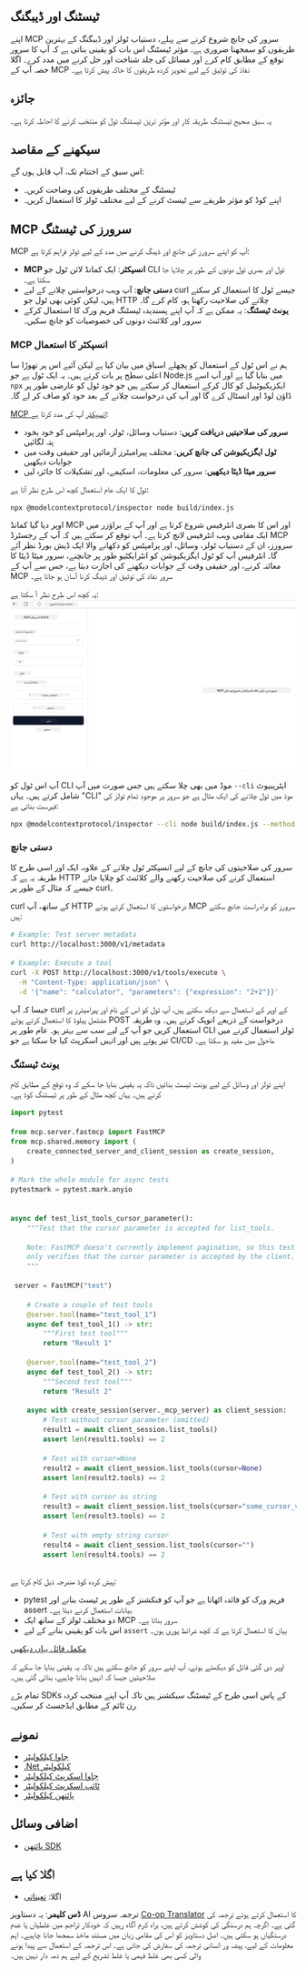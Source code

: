 <!--
CO_OP_TRANSLATOR_METADATA:
{
  "original_hash": "717f34718a773f6cf52d8445e40a96bf",
  "translation_date": "2025-05-17T12:40:04+00:00",
  "source_file": "03-GettingStarted/07-testing/README.md",
  "language_code": "ur"
}
-->
## ٹیسٹنگ اور ڈیبگنگ

اپنے MCP سرور کی جانچ شروع کرنے سے پہلے، دستیاب ٹولز اور ڈیبگنگ کے بہترین طریقوں کو سمجھنا ضروری ہے۔ مؤثر ٹیسٹنگ اس بات کو یقینی بناتی ہے کہ آپ کا سرور توقع کے مطابق کام کرے اور مسائل کی جلد شناخت اور حل کرنے میں مدد کرے۔ اگلا حصہ آپ کے MCP نفاذ کی توثیق کے لیے تجویز کردہ طریقوں کا خاکہ پیش کرتا ہے۔

## جائزہ

یہ سبق صحیح ٹیسٹنگ طریقہ کار اور مؤثر ترین ٹیسٹنگ ٹول کو منتخب کرنے کا احاطہ کرتا ہے۔

## سیکھنے کے مقاصد

اس سبق کے اختتام تک، آپ قابل ہوں گے:

- ٹیسٹنگ کے مختلف طریقوں کی وضاحت کریں۔
- اپنے کوڈ کو مؤثر طریقے سے ٹیسٹ کرنے کے لیے مختلف ٹولز کا استعمال کریں۔

## MCP سرورز کی ٹیسٹنگ

MCP آپ کو اپنے سرورز کی جانچ اور ڈیبگ کرنے میں مدد کے لیے ٹولز فراہم کرتا ہے:

- **MCP انسپکٹر**: ایک کمانڈ لائن ٹول جو CLI ٹول اور بصری ٹول دونوں کے طور پر چلایا جا سکتا ہے۔
- **دستی جانچ**: آپ ویب درخواستیں چلانے کے لیے curl جیسے ٹول کا استعمال کر سکتے ہیں، لیکن کوئی بھی ٹول جو HTTP چلانے کی صلاحیت رکھتا ہو، کام کرے گا۔
- **یونٹ ٹیسٹنگ**: یہ ممکن ہے کہ آپ اپنے پسندیدہ ٹیسٹنگ فریم ورک کا استعمال کرکے سرور اور کلائنٹ دونوں کی خصوصیات کو جانچ سکیں۔

### MCP انسپکٹر کا استعمال

ہم نے اس ٹول کے استعمال کو پچھلے اسباق میں بیان کیا ہے لیکن آئیے اس پر تھوڑا سا اعلی سطح پر بات کرتے ہیں۔ یہ ایک ٹول ہے جو Node.js میں بنایا گیا ہے اور آپ اسے `npx` ایکزیکیوٹیبل کو کال کرکے استعمال کر سکتے ہیں جو خود ٹول کو عارضی طور پر ڈاؤن لوڈ اور انسٹال کرے گا اور آپ کی درخواست چلانے کے بعد خود کو صاف کر لے گا۔

[MCP انسپکٹر](https://github.com/modelcontextprotocol/inspector) آپ کی مدد کرتا ہے:

- **سرور کی صلاحیتیں دریافت کریں**: دستیاب وسائل، ٹولز، اور پرامپٹس کو خود بخود پتہ لگائیں
- **ٹول ایگزیکیوشن کی جانچ کریں**: مختلف پیرامیٹرز آزمائیں اور حقیقی وقت میں جوابات دیکھیں
- **سرور میٹا ڈیٹا دیکھیں**: سرور کی معلومات، اسکیمے، اور تشکیلات کا جائزہ لیں

ٹول کا ایک عام استعمال کچھ اس طرح نظر آتا ہے:

```bash
npx @modelcontextprotocol/inspector node build/index.js
```

اوپر دیا گیا کمانڈ MCP اور اس کا بصری انٹرفیس شروع کرتا ہے اور آپ کے براؤزر میں ایک مقامی ویب انٹرفیس لانچ کرتا ہے۔ آپ توقع کر سکتے ہیں کہ آپ کے رجسٹرڈ MCP سرورز، ان کے دستیاب ٹولز، وسائل، اور پرامپٹس کو دکھانے والا ایک ڈیش بورڈ نظر آئے گا۔ انٹرفیس آپ کو ٹول ایگزیکیوشن کو انٹرایکٹیو طور پر جانچنے، سرور میٹا ڈیٹا کا معائنہ کرنے، اور حقیقی وقت کے جوابات دیکھنے کی اجازت دیتا ہے، جس سے آپ کے MCP سرور نفاذ کی توثیق اور ڈیبگ کرنا آسان ہو جاتا ہے۔

یہ کچھ اس طرح نظر آ سکتا ہے: ![انسپکٹر](../../../../translated_images/connect.e0d648e6ecb359d05b60bba83261a6e6e73feb05290c47543a9994ca02e78886.ur.png)

آپ اس ٹول کو CLI موڈ میں بھی چلا سکتے ہیں جس صورت میں آپ `--cli` ایٹریبیوٹ شامل کرتے ہیں۔ یہاں "CLI" موڈ میں ٹول چلانے کی ایک مثال ہے جو سرور پر موجود تمام ٹولز کی فہرست بناتی ہے:

```sh
npx @modelcontextprotocol/inspector --cli node build/index.js --method tools/list
```

### دستی جانچ

سرور کی صلاحیتوں کی جانچ کے لیے انسپکٹر ٹول چلانے کے علاوہ، ایک اور اسی طرح کا طریقہ یہ ہے کہ HTTP استعمال کرنے کی صلاحیت رکھنے والے کلائنٹ کو چلایا جائے جیسے کہ مثال کے طور پر curl۔

curl کے ساتھ، آپ HTTP درخواستوں کا استعمال کرتے ہوئے MCP سرورز کو براہ راست جانچ سکتے ہیں:

```bash
# Example: Test server metadata
curl http://localhost:3000/v1/metadata

# Example: Execute a tool
curl -X POST http://localhost:3000/v1/tools/execute \
  -H "Content-Type: application/json" \
  -d '{"name": "calculator", "parameters": {"expression": "2+2"}}'
```

جیسا کہ آپ curl کے اوپر کے استعمال سے دیکھ سکتے ہیں، آپ ٹول کو اس کے نام اور پیرامیٹرز پر مشتمل پیلوڈ کا استعمال کرتے ہوئے POST درخواست کے ذریعے انویک کرتے ہیں۔ وہ طریقہ استعمال کریں جو آپ کے لیے سب سے بہتر ہو۔ عام طور پر CLI ٹولز استعمال کرنے میں تیز ہوتے ہیں اور انہیں اسکرپٹ کیا جا سکتا ہے جو CI/CD ماحول میں مفید ہو سکتا ہے۔

### یونٹ ٹیسٹنگ

اپنے ٹولز اور وسائل کے لیے یونٹ ٹیسٹ بنائیں تاکہ یہ یقینی بنایا جا سکے کہ وہ توقع کے مطابق کام کرتے ہیں۔ یہاں کچھ مثال کے طور پر ٹیسٹنگ کوڈ ہے۔

```python
import pytest

from mcp.server.fastmcp import FastMCP
from mcp.shared.memory import (
    create_connected_server_and_client_session as create_session,
)

# Mark the whole module for async tests
pytestmark = pytest.mark.anyio


async def test_list_tools_cursor_parameter():
    """Test that the cursor parameter is accepted for list_tools.

    Note: FastMCP doesn't currently implement pagination, so this test
    only verifies that the cursor parameter is accepted by the client.
    """

 server = FastMCP("test")

    # Create a couple of test tools
    @server.tool(name="test_tool_1")
    async def test_tool_1() -> str:
        """First test tool"""
        return "Result 1"

    @server.tool(name="test_tool_2")
    async def test_tool_2() -> str:
        """Second test tool"""
        return "Result 2"

    async with create_session(server._mcp_server) as client_session:
        # Test without cursor parameter (omitted)
        result1 = await client_session.list_tools()
        assert len(result1.tools) == 2

        # Test with cursor=None
        result2 = await client_session.list_tools(cursor=None)
        assert len(result2.tools) == 2

        # Test with cursor as string
        result3 = await client_session.list_tools(cursor="some_cursor_value")
        assert len(result3.tools) == 2

        # Test with empty string cursor
        result4 = await client_session.list_tools(cursor="")
        assert len(result4.tools) == 2
    
```

پیش کردہ کوڈ مندرجہ ذیل کام کرتا ہے:

- pytest فریم ورک کو فائدہ اٹھاتا ہے جو آپ کو فنکشنز کے طور پر ٹیسٹ بنانے اور assert بیانات استعمال کرنے دیتا ہے۔
- دو مختلف ٹولز کے ساتھ ایک MCP سرور بناتا ہے۔
- اس بات کو یقینی بنانے کے لیے `assert` بیان کا استعمال کرتا ہے کہ کچھ شرائط پوری ہوں۔

[مکمل فائل یہاں دیکھیں](https://github.com/modelcontextprotocol/python-sdk/blob/main/tests/client/test_list_methods_cursor.py)

اوپر دی گئی فائل کو دیکھتے ہوئے، آپ اپنے سرور کو جانچ سکتے ہیں تاکہ یہ یقینی بنایا جا سکے کہ صلاحیتیں جیسا کہ انہیں بنانا چاہیے، بنائی گئی ہیں۔

تمام بڑے SDKs کے پاس اسی طرح کے ٹیسٹنگ سیکشنز ہیں تاکہ آپ اپنے منتخب کردہ رن ٹائم کے مطابق ایڈجسٹ کر سکیں۔

## نمونے 

- [جاوا کیلکولیٹر](../samples/java/calculator/README.md)
- [.Net کیلکولیٹر](../../../../03-GettingStarted/samples/csharp)
- [جاوا اسکرپٹ کیلکولیٹر](../samples/javascript/README.md)
- [ٹائپ اسکرپٹ کیلکولیٹر](../samples/typescript/README.md)
- [پائتھن کیلکولیٹر](../../../../03-GettingStarted/samples/python) 

## اضافی وسائل

- [پائتھن SDK](https://github.com/modelcontextprotocol/python-sdk)

## اگلا کیا ہے

- اگلا: [تعیناتی](/03-GettingStarted/08-deployment/README.md)

**ڈس کلیمر**:
یہ دستاویز AI ترجمہ سروس [Co-op Translator](https://github.com/Azure/co-op-translator) کا استعمال کرتے ہوئے ترجمہ کی گئی ہے۔ اگرچہ ہم درستگی کی کوشش کرتے ہیں، براہ کرم آگاہ رہیں کہ خودکار تراجم میں غلطیاں یا عدم درستگیاں ہو سکتی ہیں۔ اصل دستاویز کو اس کی مقامی زبان میں مستند ماخذ سمجھا جانا چاہیے۔ اہم معلومات کے لیے، پیشہ ور انسانی ترجمہ کی سفارش کی جاتی ہے۔ اس ترجمہ کے استعمال سے پیدا ہونے والی کسی بھی غلط فہمی یا غلط تشریح کے لیے ہم ذمہ دار نہیں ہیں۔